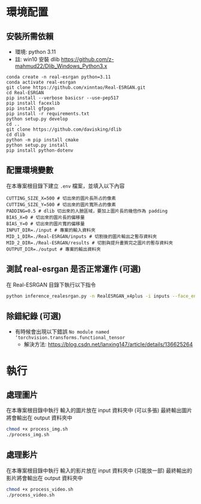 # 環境配置
## 安裝所需依賴
* 環境: python 3.11
* 註: win10 安裝 dlib   https://github.com/z-mahmud22/Dlib_Windows_Python3.x

```
conda create -n real-esrgan python=3.11
conda activate real-esrgan
git clone https://github.com/xinntao/Real-ESRGAN.git
cd Real-ESRGAN
pip install --verbose basicsr --use-pep517
pip install facexlib
pip install gfpgan
pip install -r requirements.txt
python setup.py develop
cd ..
git clone https://github.com/davisking/dlib
cd dlib
python -m pip install cmake
python setup.py install
pip install python-dotenv
```

## 配置環境變數
在本專案根目錄下建立 `.env` 檔案，並填入以下內容
```
CUTTING_SIZE_X=500 # 切出來的圖片長所占的像素
CUTTING_SIZE_Y=500 # 切出來的圖片寬所占的像素
PADDING=0.5 # dlib 切出來的人臉區域，要加上圖片長的幾倍作為 padding
BIAS_X=0 # 切出來的圖片長的偏移量
BIAS_Y=0 # 切出來的圖片寬的偏移量
INPUT_DIR=./input # 專案的輸入資料夾
MID_1_DIR=./Real-ESRGAN/inputs # 切割後的圖片輸出之暫存資料夾
MID_2_DIR=./Real-ESRGAN/results # 切割與提升畫質完之圖片的暫存資料夾
OUTPUT_DIR=./output # 專案的輸出資料夾
```

## 測試 real-esrgan 是否正常運作 (可選)
在 Real-ESRGAN 目錄下執行以下指令
```bash
python inference_realesrgan.py -n RealESRGAN_x4plus -i inputs --face_enhance
```

## 除錯紀錄 (可選)
* 有時候會出現以下錯誤 `No module named ‘torchvision.transforms.functional_tensor`
    * 解決方法: https://blog.csdn.net/lanxing147/article/details/136625264

# 執行
## 處理圖片
在本專案根目錄中執行
輸入的圖片放在 input 資料夾中 (可以多張)
最終輸出圖片將會輸出在 output 資料夾中
```bash
chmod +x process_img.sh
./process_img.sh
```

## 處理影片
在本專案根目錄中執行
輸入的影片放在 input 資料夾中 (只能放一部)
最終輸出的影片將會輸出在 output 資料夾中
```bash
chmod +x process_video.sh
./process_video.sh
```
